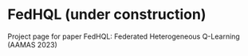 # FedHQL (under construction)
Project page for paper FedHQL: Federated Heterogeneous Q-Learning (AAMAS 2023)

